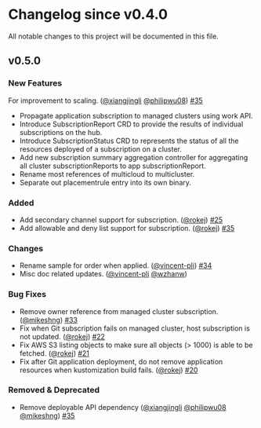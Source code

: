 # Changelog since v0.4.0
All notable changes to this project will be documented in this file.

## v0.5.0

### New Features 
For improvement to scaling. ([@xiangjingli](https://github.com/xiangjingli) [@philipwu08](https://github.com/philipwu08)) [#35](https://github.com/open-cluster-management-io/multicloud-operators-subscription/pull/35)
- Propagate application subscription to managed clusters using work API.
- Introduce SubscriptionReport CRD to provide the results of individual subscriptions on the hub.
- Introduce SubscriptionStatus CRD to represents the status of all the resources deployed of a subscription on a cluster.
- Add new subscription summary aggregation controller for aggregating all cluster subscriptionReports to app subscriptionReport.
- Rename most references of multicloud to multicluster.
- Separate out placementrule entry into its own binary.


### Added
- Add secondary channel support for subscription. ([@rokej](https://github.com/rokej)) [#25](https://github.com/open-cluster-management-io/multicloud-operators-subscription/pull/25)
- Add allowable and deny list support for subscription. ([@rokej](https://github.com/rokej)) [#35](https://github.com/open-cluster-management-io/multicloud-operators-subscription/pull/35)

### Changes
- Rename sample for order when applied. ([@vincent-pli](https://github.com/vincent-pli)) [#34](https://github.com/open-cluster-management-io/multicloud-operators-subscription/pull/34)
- Misc doc related updates. ([@vincent-pli](https://github.com/vincent-pli) [@wzhanw](https://github.com/wzhanw))

### Bug Fixes
- Remove owner reference from managed cluster subscription. ([@mikeshng](https://github.com/mikeshng)) [#33](https://github.com/open-cluster-management-io/multicloud-operators-subscription/pull/33)
- Fix when Git subscription fails on managed cluster, host subscription is not updated. ([@rokej](https://github.com/rokej)) [#22](https://github.com/open-cluster-management-io/multicloud-operators-subscription/pull/22)
- Fix AWS S3 listing objects to make sure all objects (> 1000) is able to be fetched. ([@rokej](https://github.com/rokej)) [#21](https://github.com/open-cluster-management-io/multicloud-operators-subscription/pull/21)
- Fix after Git application deployment, do not remove application resources when kustomization build fails. ([@rokej](https://github.com/rokej)) [#20](https://github.com/open-cluster-management-io/multicloud-operators-subscription/pull/20)

### Removed & Deprecated
- Remove deployable API dependency ([@xiangjingli](https://github.com/xiangjingli) [@philipwu08](https://github.com/philipwu08) [@mikeshng](https://github.com/mikeshng)) [#35](https://github.com/open-cluster-management-io/multicloud-operators-subscription/pull/35)
